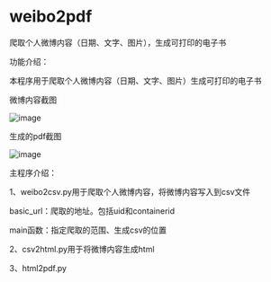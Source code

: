 # weibo2pdf
爬取个人微博内容（日期、文字、图片），生成可打印的电子书

功能介绍：

本程序用于爬取个人微博内容（日期、文字、图片）生成可打印的电子书

微博内容截图

![image](img/weibo.png)

生成的pdf截图

![image](img/pdf.png)

主程序介绍：

1、weibo2csv.py用于爬取个人微博内容，将微博内容写入到csv文件

basic_url：爬取的地址。包括uid和containerid

main函数：指定爬取的范围、生成csv的位置

2、csv2html.py用于将微博内容生成html

3、html2pdf.py
